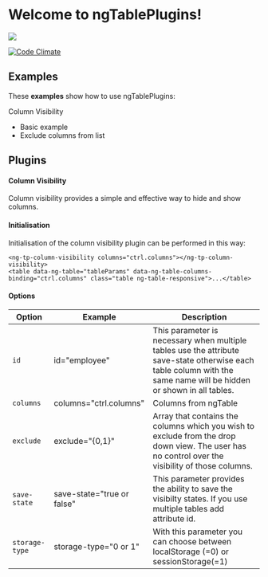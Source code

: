 
Welcome to ngTablePlugins!
===================

<a href="https://codeclimate.com/github/nucle/ng-table-plugins"><img src="https://codeclimate.com/github/nucle/ng-table-plugins/badges/gpa.svg" /></a>

[![Code Climate](https://codeclimate.com/github/nucle/ng-table-plugins/badges/gpa.svg)](https://codeclimate.com/github/nucle/ng-table-plugins)

## **Examples**

These **examples** show how to use ngTablePlugins:

Column Visibility
- Basic example 
- Exclude columns from list

## **Plugins**

#### **Column Visibility**
Column visibility provides a simple and effective way to hide and show columns.

#### **Initialisation**
Initialisation of the column visibility plugin can be performed in this way:
```
<ng-tp-column-visibility columns="ctrl.columns"></ng-tp-column-visibility>
<table data-ng-table="tableParams" data-ng-table-columns-binding="ctrl.columns" class="table ng-table-responsive">...</table>
```

#### **Options**
|  Option                | Example                             |  Description   |            
 ----------------- | ---------------------------- |----|
| `id` |   id="employee"         | This parameter is necessary when multiple tables use the attribute save-state otherwise each table column with the same name will be hidden or shown in all tables.|
|`columns`| columns="ctrl.columns" | Columns from ngTable |
| `exclude`   	| exclude="{0,1}" |Array that contains the columns which you wish to exclude from the drop down view. The user has no control over the visibility of those columns.| 
| `save-state`  |save-state="true or false"| This parameter provides the ability to save the visibilty states. If you use multiple tables add attribute id.|  
| `storage-type`| storage-type="0 or 1" | With this parameter you can choose between localStorage (=0) or sessionStorage(=1) |

